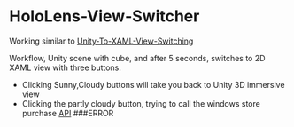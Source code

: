 # HoloLens-View-Switcher

Working similar to [Unity-To-XAML-View-Switching](https://github.com/keveleigh/HolographicAcademy/tree/Samples/UnityToXAMLViewSwitching)

Workflow,
Unity scene with cube, and after 5 seconds, switches to 2D XAML view with three buttons.
* Clicking Sunny,Cloudy buttons will take you back to Unity 3D immersive view
* Clicking the partly cloudy button, trying to call the windows store purchase [API](https://docs.microsoft.com/en-us/uwp/api/windows.applicationmodel.store.currentappsimulator.requestproductpurchaseasync) ###ERROR
